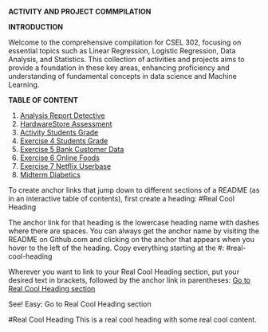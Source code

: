 **ACTIVITY AND PROJECT COMMPILATION**

**INTRODUCTION**

Welcome to the comprehensive compilation for CSEL 302, focusing on essential topics such as Linear Regression, Logistic Regression, Data Analysis, and Statistics. This collection of activities and projects aims to provide a foundation in these key areas, enhancing proficiency and understanding of fundamental concepts in data science and Machine Learning.

**TABLE OF CONTENT**

1. [Analysis Report Detective](https://github.com/PikuFuka/CSEL-302-comp/blob/main/The_adventure_of_Detetivesn't.ipynb)
2. [HardwareStore Assessment](https://github.com/PikuFuka/CSEL-302-comp/blob/main/Sotomayor_Rolan_assessment.ipynb)
3. [Activity Students Grade](https://github.com/PikuFuka/CSEL-302-comp/blob/main/ActivityStudentsGrade.ipynb)
4. [Exercise 4 Students Grade](https://github.com/PikuFuka/CSEL-302-comp/blob/main/2B_SOTOMAYOR_EXE4.ipynb)
5. [Exercise 5 Bank Customer Data](https://github.com/PikuFuka/CSEL-302-comp/blob/main/2B_SOTOMAYOR_EXER5.ipynb)
6. [Exercise 6 Online Foods](https://github.com/PikuFuka/CSEL-302-comp/blob/main/2B_SOTOMAYOR_EXER6.ipynb)
7. [Exercise 7 Netflix Userbase](https://github.com/PikuFuka/CSEL-302-comp/blob/main/2B_SOTOMAYOR_EXER7.ipynb)
8. [Midterm Diabetics](https://github.com/PikuFuka/CSEL-302-comp/blob/main/2B_SOTOMAYOR_MIDTERM.ipynb)




To create anchor links that jump down to different sections of a README (as in an interactive table of contents), first create a heading:
#Real Cool Heading

The anchor link for that heading is the lowercase heading name with dashes where there are spaces. You can always get the anchor name by visiting the README on Github.com and clicking on the anchor that appears when you hover to the left of the heading. Copy everything starting at the #:
#real-cool-heading

Wherever you want to link to your Real Cool Heading section, put your desired text in brackets, followed by the anchor link in parentheses:
[Go to Real Cool Heading section](#real-cool-heading)

See! Easy: Go to Real Cool Heading section

#Real Cool Heading
This is a real cool heading with some real cool content.
